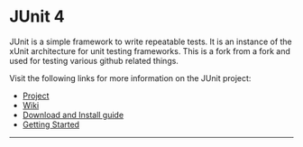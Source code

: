 # JUnit 4
JUnit is a simple framework to write repeatable tests. It is an instance of the xUnit architecture for unit testing frameworks.
This is a fork from a fork and used for testing various github related things.

Visit the following links for more information on the JUnit project:
* [Project](https://github.com/junit-team/junit)
* [Wiki](https://github.com/junit-team/junit/wiki)
* [Download and Install guide](https://github.com/junit-team/junit/wiki/Download-and-Install)
* [Getting Started](https://github.com/junit-team/junit/wiki/Getting-started)

************************************************************************************************
